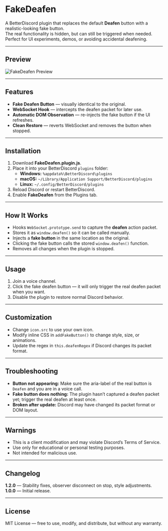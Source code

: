 # FakeDeafen

A BetterDiscord plugin that replaces the default **Deafen** button with a realistic-looking fake button.  
The real functionality is hidden, but can still be triggered when needed.  
Perfect for UI experiments, demos, or avoiding accidental deafening.

---

## Preview
![FakeDeafen Preview](assets/preview.png)

---

## Features
- **Fake Deafen Button** — visually identical to the original.
- **WebSocket Hook** — intercepts the deafen packet for later use.
- **Automatic DOM Observation** — re-injects the fake button if the UI refreshes.
- **Clean Restore** — reverts WebSocket and removes the button when stopped.

---

## Installation
1. Download **FakeDeafen.plugin.js**.
2. Place it into your BetterDiscord `plugins` folder:
   - **Windows:** `%appdata%\BetterDiscord\plugins`
   - **macOS:** `~/Library/Application Support/BetterDiscord/plugins`
   - **Linux:** `~/.config/BetterDiscord/plugins`
3. Reload Discord or restart BetterDiscord.
4. Enable **FakeDeafen** from the Plugins tab.

---

## How It Works
- Hooks `WebSocket.prototype.send` to capture the **deafen** action packet.
- Stores it as `window.deafen()` so it can be called manually.
- Injects a **fake button** in the same location as the original.
- Clicking the fake button calls the stored `window.deafen()` function.
- Removes all changes when the plugin is stopped.

---

## Usage
1. Join a voice channel.
2. Click the fake deafen button — it will only trigger the real deafen packet when you want.
3. Disable the plugin to restore normal Discord behavior.

---

## Customization
- Change `icon.src` to use your own icon.
- Modify inline CSS in `addFakeButton()` to change style, size, or animations.
- Update the regex in `this.deafenRegex` if Discord changes its packet format.

---

## Troubleshooting
- **Button not appearing:** Make sure the aria-label of the real button is `Deafen` and you are in a voice call.
- **Fake button does nothing:** The plugin hasn’t captured a deafen packet yet; trigger the real deafen at least once.
- **Broken after update:** Discord may have changed its packet format or DOM layout.

---

## Warnings
- This is a client modification and may violate Discord’s Terms of Service.
- Use only for educational or personal testing purposes.
- Not intended for malicious use.

---

## Changelog
**1.2.0** — Stability fixes, observer disconnect on stop, style adjustments.  
**1.0.0** — Initial release.

---

## License
MIT License — free to use, modify, and distribute, but without any warranty.

